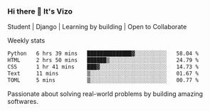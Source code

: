 ### Hi there 👋 It's Vizo

Student | Django | Learning by building | Open to Collaborate

Weekly stats
<!--START_SECTION:waka-->

```txt
Python   6 hrs 39 mins   ██████████████▓░░░░░░░░░░   58.04 %
HTML     2 hrs 50 mins   ██████▒░░░░░░░░░░░░░░░░░░   24.79 %
CSS      1 hr 41 mins    ███▓░░░░░░░░░░░░░░░░░░░░░   14.73 %
Text     11 mins         ▒░░░░░░░░░░░░░░░░░░░░░░░░   01.67 %
TOML     5 mins          ▒░░░░░░░░░░░░░░░░░░░░░░░░   00.77 %
```

<!--END_SECTION:waka-->


Passionate about solving real-world problems by building amazing softwares.
